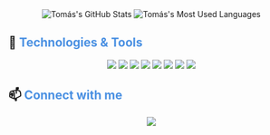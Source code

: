 <div align="center">
  <img src="https://github-readme-stats.vercel.app/api?username=tomascubeiro&show_icons=true&theme=tokyonight&icon_color=4A90E2" alt="Tomás's GitHub Stats" />
  <img src="https://github-readme-stats.vercel.app/api/top-langs/?username=tomascubeiro&layout=compact&theme=tokyonight" alt="Tomás's Most Used Languages" />
</div>

## 🔧 <span style="color:#4A90E2">Technologies & Tools</span>
<p align="center">
  <img src="https://img.shields.io/badge/-C-00599C?style=flat-square&logo=c&logoColor=white" />
  <img src="https://img.shields.io/badge/-Python-3776AB?style=flat-square&logo=python&logoColor=white" />
  <img src="https://img.shields.io/badge/-HTML5-E34F26?style=flat-square&logo=html5&logoColor=white" />
  <img src="https://img.shields.io/badge/-CSS3-1572B6?style=flat-square&logo=css3&logoColor=white" />
  <img src="https://img.shields.io/badge/-JavaScript-F7DF1E?style=flat-square&logo=javascript&logoColor=black" />
  <img src="https://img.shields.io/badge/-Git-F05032?style=flat-square&logo=git&logoColor=white" />
  <img src="https://img.shields.io/badge/-GitHub-181717?style=flat-square&logo=github" />
  <img src="https://img.shields.io/badge/-MySQL-4479A1?style=flat-square&logo=mysql&logoColor=white" />
</p>

## 📫 <span style="color:#4A90E2">Connect with me</span>
<p align="center">
  <a href="https://www.linkedin.com/in/tom%C3%A1s-cubeiro-811649267/" target="_blank">
    <img src="https://img.shields.io/badge/-LinkedIn-0077B5?style=flat-square&logo=linkedin&logoColor=white" />
  </a>
</p>

